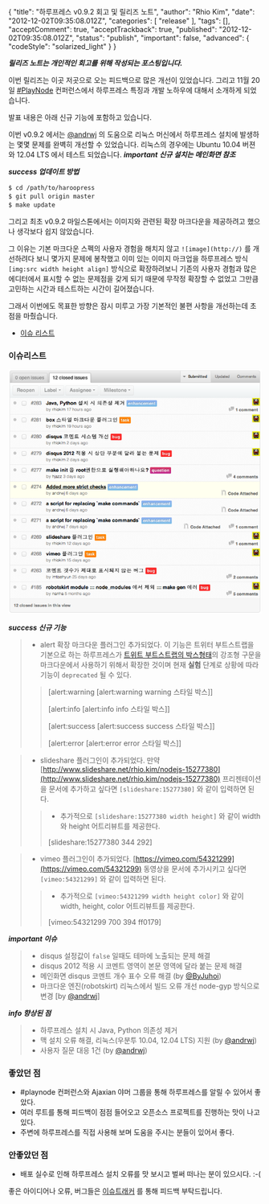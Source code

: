 {
    "title": "하루프레스 v0.9.2 회고 및 릴리즈 노트",
    "author": "Rhio Kim",
    "date": "2012-12-02T09:35:08.012Z",
    "categories": [
        "release"
    ],
    "tags": [],
    "acceptComment": true,
    "acceptTrackback": true,
    "published": "2012-12-02T09:35:08.012Z",
    "status": "publish",
    "important": false,
    "advanced": {
        "codeStyle": "solarized_light"
    }
}

***릴리즈 노트는 개인적인 회고를 위해 작성되는 포스팅입니다.***

이번 릴리즈는 이곳 저곳으로 오는 피드백으로 많은 개선이 있었습니다. 그리고 11월 20일 [#PlayNode](http://nodeconf.kr) 컨퍼런스에서 하루프레스 특징과 개발 노하우에 대해서 소개하게 되었습니다. 

발표 내용은 아래 신규 기능에 포함하고 있습니다.

이번 v0.9.2 에서는 [@andrwj](https://twitter.com/andrwj) 의 도움으로 리눅스 머신에서 하루프레스 설치에 발생하는 몇몇 문제를 완벽히 개선할 수 있었습니다.  리눅스의 경우에는 Ubuntu 10.04 버젼와 12.04 LTS 에서 테스트 되었습니다.  ***important 신규 설치는 메인화면 참조***

***success 업데이트 방법***

```bash
$ cd /path/to/haroopress
$ git pull origin master
$ make update
```

그리고 최초 v0.9.2 마일스톤에서는 이미지와 관련된 확장 마크다운을 제공하려고 했으나 생각보다 쉽지 않았습니다.  

그 이유는 기본 마크다운 스펙의 사용자 경험을 해치지 않고 `![image](http://)` 를 개선하려다 보니 몇가지 문제에 봉착했고 이미 있는 이미지 마크업을 하루프레스 방식 `[img:src width height align]` 방식으로 확장하려보니 기존의 사용자 경험과 많은 에디터에서 표시할 수 없는 문제점을 갖게 되기 때문에 무작정 확장할 수 없었고 그만큼 고민하는 시간과 테스트하는 시간이 길어졌습니다.

그래서 이번에도 목표한 방향은 잠시 미루고 가장 기본적인 불편 사항을 개선하는데 초점을 마췄습니다.


* [이슈 리스트](https://github.com/rhiokim/haroopress/issues?milestone=30&page=1&state=closed)

### 이슈리스트
![](./@img/v0.9.2-release.png)

***success 신규 기능***
> * alert 확장 마크다운 플러그인 추가되었다.  이 기능은 트위터 부트스트랩을 기본으로 하는 하루프레스가 [트위트 부트스트랩의 박스형태](http://twitter.github.com/bootstrap/components.html#alerts)의 강조형 구문을 마크다운에서 사용하기 위해서 확장한 것이며 현재 **실험** 단계로 상황에 따라 기능이 `deprecated` 될 수 있다.
>>
>> [alert:warning [alert:warning warning 스타일 박스]]
>>
>> [alert:info [alert:info info 스타일 박스]]
>>
>> [alert:success [alert:success success 스타일 박스]]
>>
>> [alert:error [alert:error error 스타일 박스]]

> * slideshare 플러그인이 추가되었다. 만약 [http://www.slideshare.net/rhio.kim/nodejs-15277380](http://www.slideshare.net/rhio.kim/nodejs-15277380) 프리젠테이션을 문서에 추가하고 싶다면 `[slideshare:15277380]` 와 같이 입력하면 된다.
>> * 추가적으로 `[slideshare:15277380 width height]` 와 같이 width 와 height 어트리뷰트를 제공한다.
>>
>> [slideshare:15277380 344 292]

> * vimeo 플러그인이 추가되었다. [https://vimeo.com/54321299](https://vimeo.com/54321299) 동영상을 문서에 추가시키고 싶다면 `[vimeo:54321299]` 와 같이 입력하면 된다.
>> * 추가적으로 `[vimeo:54321299 width height color]` 와 같이 width, height, color 어트리뷰트를 제공한다.
>>
>> [vimeo:54321299 700 394 ff0179]


***important 이슈***
> * disqus 설정값이 `false` 일때도 테마에 노출되는 문제 해결
> * disqus 2012 적용 시 코멘트 영역이 본문 영역에 달라 붙는 문제 해결
> * 메인화면 disqus 코멘트 개수 표수 오류 해결 (by [@ByJuhoi](https://twitter.com/ByJuhoi))
> * 마크다운 엔진(robotskirt) 리눅스에서 빌드 오류 개선 node-gyp 방식으로 변경 [by [@andrwj](http://twitter.com/andrwj)]


***info 향상된 점***
> * 하루프레스 설치 시 Java, Python 의존성 제거
> * 맥 설치 오류 해결, 리눅스(우분투 10.04, 12.04 LTS) 지원 (by [@andrwj](http://twitter.com/andrwj))
> * 사용자 질문 대응 1건  (by [@andrwj](http://twitter.com/andrwj))

### 좋았던 점
* \#playnode 컨퍼런스와 Ajaxian 야머 그룹을 통해 하루프레스를 알릴 수 있어서 좋았다.
* 여러 루트를 통해 피드백이 점점 들어오고 오픈소스 프로젝트를 진행하는 맛이 나고 있다.
* 주변에 하루프레스를 직접 사용해 보며 도움을 주시는 분들이 있어서 좋다.

### 안좋았던 점
* 배포 실수로 인해 하루프레스 설치 오류를 맛 보시고 벌써 떠나는 분이 있으시다. :-(

좋은 아이디어나 오류, 버그들은 [이슈트래커](https://github.com/rhiokim/haroopress/issues) 를 통해 피드백 부탁드립니다.